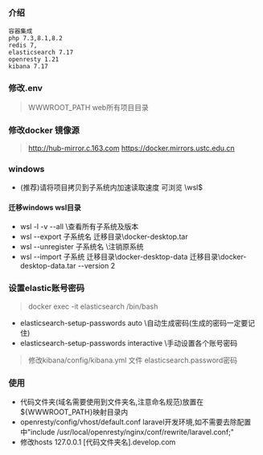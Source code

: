 ### 介绍
    容器集成
    php 7.3,8.1,8.2
    redis 7,
    elasticsearch 7.17
    openresty 1.21
    kibana 7.17
    
### 修改.env
> WWWROOT_PATH web所有项目目录

### 修改docker 镜像源
>    http://hub-mirror.c.163.com https://docker.mirrors.ustc.edu.cn

### windows
- (推荐)请将项目拷贝到子系统内加速读取速度  可浏览 \\wsl$
  
#### 迁移windows wsl目录
- wsl -l -v --all \\查看所有子系统及版本
- wsl --export 子系统名 迁移目录\docker-desktop.tar
- wsl --unregister 子系统名 \\注销原系统
- wsl --import 子系统 迁移目录\docker-desktop-data 迁移目录\docker-desktop-data.tar --version 2

### 设置elastic账号密码
> docker exec -it elasticsearch /bin/bash
- elasticsearch-setup-passwords auto   \\自动生成密码(生成的密码一定要记住)
- elasticsearch-setup-passwords interactive \\手动设置各个账号密码

> 修改kibana/config/kibana.yml 文件 elasticsearch.password密码

### 使用
- 代码文件夹(域名需要使用到文件夹名,注意命名规范)放置在${WWWROOT_PATH}映射目录内
- openresty/config/vhost/default.conf laravel开发环境,如不需要去除配置中"include /usr/local/openresty/nginx/conf/rewrite/laravel.conf;"
- 修改hosts 127.0.0.1 [代码文件夹名].develop.com